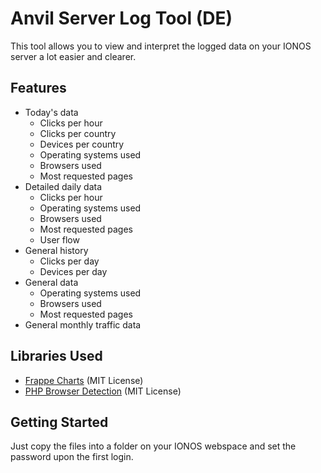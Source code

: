 # Anvil Server Log Tool (DE)
This tool allows you to view and interpret the logged data on your IONOS server a lot easier and clearer.

## Features
- Today's data
  - Clicks per hour
  - Clicks per country
  - Devices per country
  - Operating systems used
  - Browsers used
  - Most requested pages
- Detailed daily data
  - Clicks per hour
  - Operating systems used
  - Browsers used
  - Most requested pages
  - User flow
- General history
  - Clicks per day
  - Devices per day
- General data
  - Operating systems used
  - Browsers used
  - Most requested pages
- General monthly traffic data

## Libraries Used
- [Frappe Charts](https://github.com/frappe/charts) (MIT License)
- [PHP Browser Detection](https://github.com/foroco/php-browser-detection) (MIT License)

## Getting Started
Just copy the files into a folder on your IONOS webspace and set the password upon the first login.
